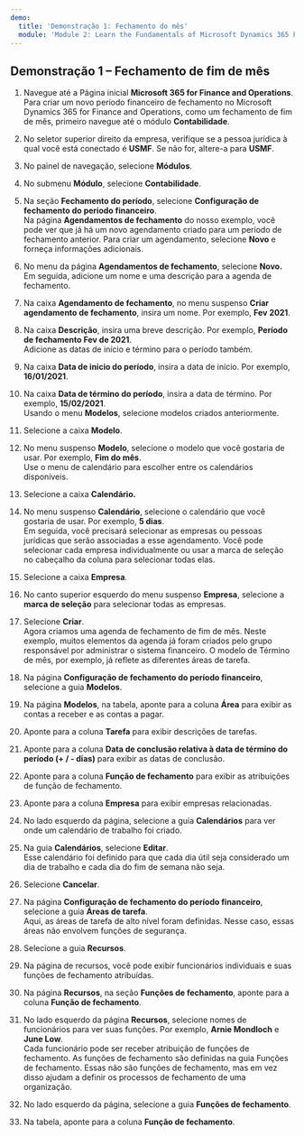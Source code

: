 ```yaml
---
demo:
  title: 'Demonstração 1: Fechamento do mês'
  module: 'Module 2: Learn the Fundamentals of Microsoft Dynamics 365 Finance'
---
```


## <a name="demo-1---month-end-close"></a>Demonstração 1 – Fechamento de fim de mês

1. Navegue até a Página inicial **Microsoft 365 for Finance and Operations**.  
    Para criar um novo período financeiro de fechamento no Microsoft Dynamics 365 for Finance and Operations, como um fechamento de fim de mês, primeiro navegue até o módulo **Contabilidade**.

1. No seletor superior direito da empresa, verifique se a pessoa jurídica à qual você está conectado é **USMF**. Se não for, altere-a para **USMF**.

1. No painel de navegação, selecione **Módulos**.

1. No submenu **Módulo**, selecione **Contabilidade**.

1. Na seção **Fechamento do período**, selecione **Configuração de fechamento do período financeiro**.  
    Na página **Agendamentos de fechamento** do nosso exemplo, você pode ver que já há um novo agendamento criado para um período de fechamento anterior. Para criar um agendamento, selecione **Novo** e forneça informações adicionais.

1. No menu da página **Agendamentos de fechamento**, selecione **Novo.**  
    Em seguida, adicione um nome e uma descrição para a agenda de fechamento.

1. Na caixa **Agendamento de fechamento**, no menu suspenso **Criar agendamento de fechamento**, insira um nome. Por exemplo, **Fev 2021**.

1. Na caixa **Descrição**, insira uma breve descrição. Por exemplo, **Período de fechamento Fev de 2021**.  
    Adicione as datas de início e término para o período também.

1. Na caixa **Data de início do período**, insira a data de início. Por exemplo, **16/01/2021**.

1. Na caixa **Data de término do período**, insira a data de término. Por exemplo, **15/02/2021**.  
    Usando o menu **Modelos**, selecione modelos criados anteriormente.

1. Selecione a caixa **Modelo**.

1. No menu suspenso **Modelo**, selecione o modelo que você gostaria de usar. Por exemplo, **Fim do mês**.  
    Use o menu de calendário para escolher entre os calendários disponíveis.

1. Selecione a caixa **Calendário.**

1. No menu suspenso **Calendário**, selecione o calendário que você gostaria de usar. Por exemplo, **5 dias**.  
Em seguida, você precisará selecionar as empresas ou pessoas jurídicas que serão associadas a esse agendamento. Você pode selecionar cada empresa individualmente ou usar a marca de seleção no cabeçalho da coluna para selecionar todas elas.

1. Selecione a caixa **Empresa**.

1. No canto superior esquerdo do menu suspenso **Empresa**, selecione a **marca de seleção** para selecionar todas as empresas.

1. Selecione **Criar**.  
    Agora criamos uma agenda de fechamento de fim de mês. Neste exemplo, muitos elementos da agenda já foram criados pelo grupo responsável por administrar o sistema financeiro. O modelo de Término de mês, por exemplo, já reflete as diferentes áreas de tarefa.

1. Na página **Configuração de fechamento do período financeiro**, selecione a guia **Modelos**.

1. Na página **Modelos**, na tabela, aponte para a coluna **Área** para exibir as contas a receber e as contas a pagar.

1. Aponte para a coluna **Tarefa** para exibir descrições de tarefas.

1. Aponte para a coluna **Data de conclusão relativa à data de término do período (+ / - dias)** para exibir as datas de conclusão.

1. Aponte para a coluna **Função de fechamento** para exibir as atribuições de função de fechamento.

1. Aponte para a coluna **Empresa** para exibir empresas relacionadas.

1. No lado esquerdo da página, selecione a guia **Calendários** para ver onde um calendário de trabalho foi criado.

1. Na guia **Calendários**, selecione **Editar**.  
    Esse calendário foi definido para que cada dia útil seja considerado um dia de trabalho e cada dia do fim de semana não seja.

1. Selecione **Cancelar**.

1. Na página **Configuração de fechamento do período financeiro**, selecione a guia **Áreas de tarefa**.  
    Aqui, as áreas de tarefa de alto nível foram definidas. Nesse caso, essas áreas não envolvem funções de segurança.

1. Selecione a guia **Recursos**.

1. Na página de recursos, você pode exibir funcionários individuais e suas funções de fechamento atribuídas.

1. Na página **Recursos**, na seção **Funções de fechamento**, aponte para a coluna **Função de fechamento**.

1. No lado esquerdo da página **Recursos**, selecione nomes de funcionários para ver suas funções. Por exemplo, **Arnie Mondloch** e **June Low**.  
    Cada funcionário pode ser receber atribuição de funções de fechamento. As funções de fechamento são definidas na guia Funções de fechamento. Essas não são funções de fechamento, mas em vez disso ajudam a definir os processos de fechamento de uma organização.

1. No lado esquerdo da página, selecione a guia **Funções de fechamento**.

1. Na tabela, aponte para a coluna **Função de fechamento**.
